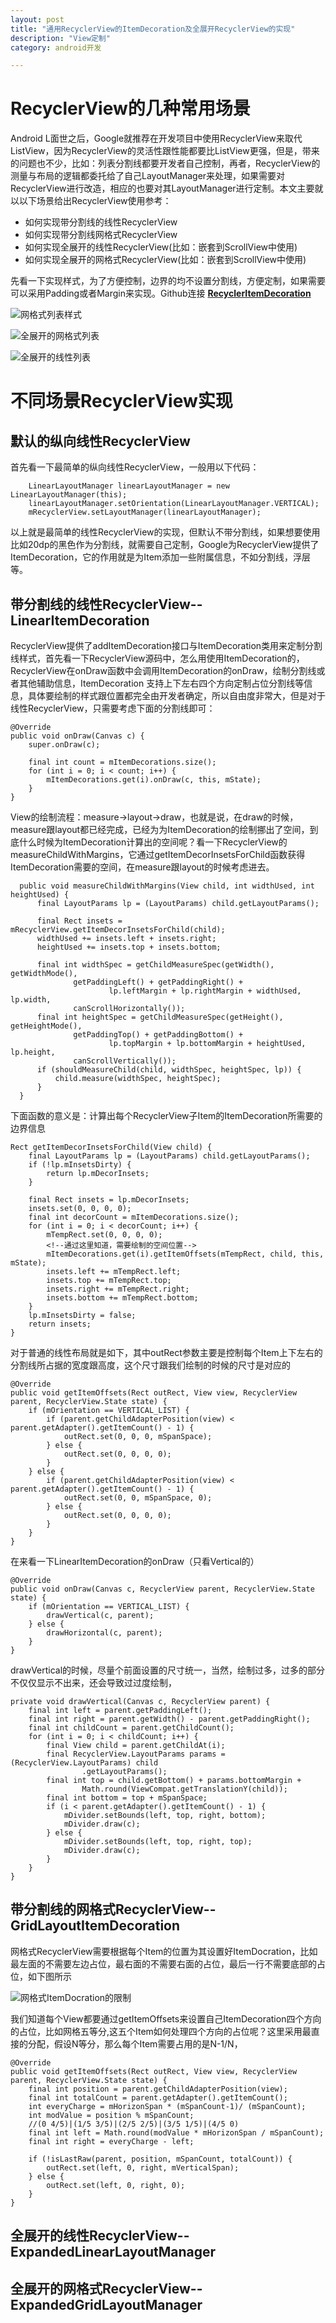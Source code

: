 ```yaml
---
layout: post
title: "通用RecyclerView的ItemDecoration及全展开RecyclerView的实现"
description: "View定制"
category: android开发

---
```


# RecyclerView的几种常用场景

Android L面世之后，Google就推荐在开发项目中使用RecyclerView来取代ListView，因为RecyclerView的灵活性跟性能都要比ListView更强，但是，带来的问题也不少，比如：列表分割线都要开发者自己控制，再者，RecyclerView的测量与布局的逻辑都委托给了自己LayoutManager来处理，如果需要对RecyclerView进行改造，相应的也要对其LayoutManager进行定制。本文主要就以以下场景给出RecyclerView使用参考：

* 如何实现带分割线的线性RecyclerView
* 如何实现带分割线网格式RecyclerView
* 如何实现全展开的线性RecyclerView(比如：嵌套到ScrollView中使用)
* 如何实现全展开的网格式RecyclerView(比如：嵌套到ScrollView中使用)

先看一下实现样式，为了方便控制，边界的均不设置分割线，方便定制，如果需要可以采用Padding或者Margin来实现。Github连接 **[RecyclerItemDecoration](https://github.com/happylishang/RecyclerItemDecoration)**


![网格式列表样式](http://upload-images.jianshu.io/upload_images/1460468-2ecbed8e5d3076e0.gif?imageMogr2/auto-orient/strip)

![全展开的网格式列表](http://upload-images.jianshu.io/upload_images/1460468-a663f26677c53449.gif?imageMogr2/auto-orient/strip)

![全展开的线性列表](http://upload-images.jianshu.io/upload_images/1460468-8e9ab06297bdbe21.gif?imageMogr2/auto-orient/strip)


# 不同场景RecyclerView实现

## 默认的纵向线性RecyclerView
首先看一下最简单的纵向线性RecyclerView，一般用以下代码：

        LinearLayoutManager linearLayoutManager = new LinearLayoutManager(this);
        linearLayoutManager.setOrientation(LinearLayoutManager.VERTICAL);
        mRecyclerView.setLayoutManager(linearLayoutManager);

以上就是最简单的线性RecyclerView的实现，但默认不带分割线，如果想要使用比如20dp的黑色作为分割线，就需要自己定制，Google为RecyclerView提供了ItemDecoration，它的作用就是为Item添加一些附属信息，不如分割线，浮层等。

## 带分割线的线性RecyclerView--LinearItemDecoration

RecyclerView提供了addItemDecoration接口与ItemDecoration类用来定制分割线样式，首先看一下RecyclerView源码中，怎么用使用ItemDecoration的，RecyclerView在onDraw函数中会调用ItemDecoration的onDraw，绘制分割线或者其他辅助信息，ItemDecoration 
支持上下左右四个方向定制占位分割线等信息，具体要绘制的样式跟位置都完全由开发者确定，所以自由度非常大，但是对于线性RecyclerView，只需要考虑下面的分割线即可：

    @Override
    public void onDraw(Canvas c) {
        super.onDraw(c);

        final int count = mItemDecorations.size();
        for (int i = 0; i < count; i++) {
            mItemDecorations.get(i).onDraw(c, this, mState);
        }
    }
    
View的绘制流程：measure->layout->draw，也就是说，在draw的时候，measure跟layout都已经完成，已经为为ItemDecoration的绘制挪出了空间，到底什么时候为ItemDecoration计算出的空间呢？看一下RecyclerView的measureChildWithMargins，它通过getItemDecorInsetsForChild函数获得ItemDecoration需要的空间，在measure跟layout的时候考虑进去。

      public void measureChildWithMargins(View child, int widthUsed, int heightUsed) {
          final LayoutParams lp = (LayoutParams) child.getLayoutParams();

          final Rect insets = mRecyclerView.getItemDecorInsetsForChild(child);
          widthUsed += insets.left + insets.right;
          heightUsed += insets.top + insets.bottom;

          final int widthSpec = getChildMeasureSpec(getWidth(), getWidthMode(),
                  getPaddingLeft() + getPaddingRight() +
                          lp.leftMargin + lp.rightMargin + widthUsed, lp.width,
                  canScrollHorizontally());
          final int heightSpec = getChildMeasureSpec(getHeight(), getHeightMode(),
                  getPaddingTop() + getPaddingBottom() +
                          lp.topMargin + lp.bottomMargin + heightUsed, lp.height,
                  canScrollVertically());
          if (shouldMeasureChild(child, widthSpec, heightSpec, lp)) {
              child.measure(widthSpec, heightSpec);
          }
      }
        
        
下面函数的意义是：计算出每个RecyclerView子Item的ItemDecoration所需要的边界信息
       
    Rect getItemDecorInsetsForChild(View child) {
        final LayoutParams lp = (LayoutParams) child.getLayoutParams();
        if (!lp.mInsetsDirty) {
            return lp.mDecorInsets;
        }

        final Rect insets = lp.mDecorInsets;
        insets.set(0, 0, 0, 0);
        final int decorCount = mItemDecorations.size();
        for (int i = 0; i < decorCount; i++) {
            mTempRect.set(0, 0, 0, 0);
            <!--通过这里知道，需要绘制的空间位置-->
            mItemDecorations.get(i).getItemOffsets(mTempRect, child, this, mState);
            insets.left += mTempRect.left;
            insets.top += mTempRect.top;
            insets.right += mTempRect.right;
            insets.bottom += mTempRect.bottom;
        }
        lp.mInsetsDirty = false;
        return insets;
    }
    
对于普通的线性布局就是如下，其中outRect参数主要是控制每个Item上下左右的分割线所占据的宽度跟高度，这个尺寸跟我们绘制的时候的尺寸是对应的
    
    @Override
    public void getItemOffsets(Rect outRect, View view, RecyclerView parent, RecyclerView.State state) {
        if (mOrientation == VERTICAL_LIST) {
            if (parent.getChildAdapterPosition(view) < parent.getAdapter().getItemCount() - 1) {
                outRect.set(0, 0, 0, mSpanSpace);
            } else {
                outRect.set(0, 0, 0, 0);
            }
        } else {
            if (parent.getChildAdapterPosition(view) < parent.getAdapter().getItemCount() - 1) {
                outRect.set(0, 0, mSpanSpace, 0);
            } else {
                outRect.set(0, 0, 0, 0);
            }
        }
    }   
    
在来看一下LinearItemDecoration的onDraw（只看Vertical的）
    
    
    @Override
    public void onDraw(Canvas c, RecyclerView parent, RecyclerView.State state) {
        if (mOrientation == VERTICAL_LIST) {
            drawVertical(c, parent);
        } else {
            drawHorizontal(c, parent);
        }
    }

drawVertical的时候，尽量个前面设置的尺寸统一，当然，绘制过多，过多的部分不仅仅显示不出来，还会导致过过度绘制，

    private void drawVertical(Canvas c, RecyclerView parent) {
        final int left = parent.getPaddingLeft();
        final int right = parent.getWidth() - parent.getPaddingRight();
        final int childCount = parent.getChildCount();
        for (int i = 0; i < childCount; i++) {
            final View child = parent.getChildAt(i);
            final RecyclerView.LayoutParams params = (RecyclerView.LayoutParams) child
                    .getLayoutParams();
            final int top = child.getBottom() + params.bottomMargin +
                    Math.round(ViewCompat.getTranslationY(child));
            final int bottom = top + mSpanSpace;
            if (i < parent.getAdapter().getItemCount() - 1) {
                mDivider.setBounds(left, top, right, bottom);
                mDivider.draw(c);
            } else {
                mDivider.setBounds(left, top, right, top);
                mDivider.draw(c);
            }
        }
    }
    
## 带分割线的网格式RecyclerView--GridLayoutItemDecoration  

网格式RecyclerView需要根据每个Item的位置为其设置好ItemDocration，比如最左面的不需要左边占位，最右面的不需要右面的占位，最后一行不需要底部的占位，如下图所示

![网格式ItemDocration的限制](http://upload-images.jianshu.io/upload_images/1460468-e0c4624835c94a8b.png?imageMogr2/auto-orient/strip%7CimageView2/2/w/1240)

我们知道每个View都要通过getItemOffsets来设置自己ItemDecoration四个方向的占位，比如网格五等分,这五个Item如何处理四个方向的占位呢？这里采用最直接的分配，假设N等分，那么每个Item需要占用的是N-1/N，

    @Override
    public void getItemOffsets(Rect outRect, View view, RecyclerView parent, RecyclerView.State state) {
        final int position = parent.getChildAdapterPosition(view);
        final int totalCount = parent.getAdapter().getItemCount();
        int everyCharge = mHorizonSpan * (mSpanCount-1)/ (mSpanCount);
        int modValue = position % mSpanCount;
        //(0 4/5)|(1/5 3/5)|(2/5 2/5)|(3/5 1/5)|(4/5 0)
        final int left = Math.round(modValue * mHorizonSpan / mSpanCount);
        final int right = everyCharge - left;

        if (!isLastRaw(parent, position, mSpanCount, totalCount)) {
            outRect.set(left, 0, right, mVerticalSpan);
        } else {
            outRect.set(left, 0, right, 0);
        }
    }
     
## 全展开的线性RecyclerView--ExpandedLinearLayoutManager

## 全展开的网格式RecyclerView--ExpandedGridLayoutManager
 